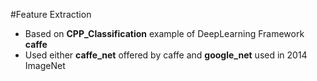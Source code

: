 #Feature Extraction

* Based on **CPP_Classification** example of DeepLearning Framework **caffe**
* Used either **caffe_net** offered by caffe and **google_net** used in 2014 ImageNet
